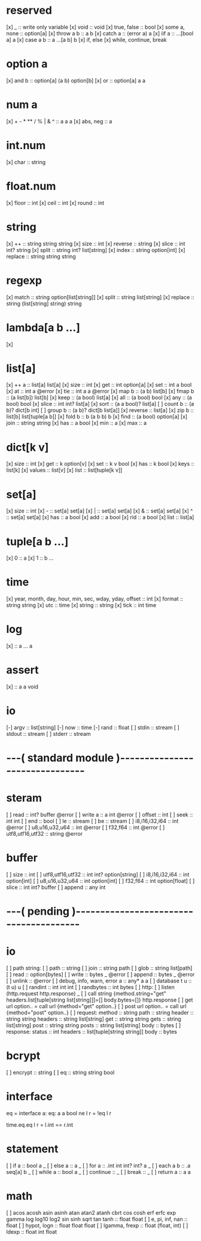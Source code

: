 # reserved
[x] _            :: write only variable
[x] void         :: void
[x] true, false  :: bool
[x] some a, none :: option[a]
[x] throw a b    :: a b
[x] catch a      :: (error a) a
[x] iif a        :: ...[bool a] a
[x] case a b     :: a ...[a b] b
[x] if, else
[x] while, continue, break

# option a
[x] and b :: option[a] (a b) option[b]
[x] or    :: option[a] a a

# num a
[x] + - * ** / % | & ^ :: a a a
[x] abs, neg :: a

# int.num
[x] char   :: string

# float.num
[x] floor  :: int
[x] ceil   :: int
[x] round  :: int

# string
[x] ++      :: string string string
[x] size    :: int
[x] reverse :: string
[x] slice   :: int int? string
[x] split   :: string int? list[string]
[x] index   :: string option[int]
[x] replace :: string string string

# regexp
[x] match   :: string option[list[string]]
[x] split   :: string list[string]
[x] replace :: string (list[string] string) string

# lambda[a b ...]
[x]

# list[a]
[x] ++ a    :: list[a] list[a]
[x] size    :: int
[x] get     :: int option[a]
[x] set     :: int a bool
[x] at      :: int a @error
[x] tie     :: int a a @error
[x] map b   :: (a b) list[b]
[x] fmap b  :: (a list[b]) list[b]
[x] keep    :: (a bool) list[a]
[x] all     :: (a bool) bool
[x] any     :: (a bool) bool
[x] slice   :: int int? list[a]
[x] sort    :: (a a bool)? list[a]
[ ] count b :: (a b)? dict[b int]
[ ] group b :: (a b)? dict[b list[a]]
[x] reverse :: list[a]
[x] zip b   :: list[b] list[tuple[a b]]
[x] fold b  :: b (a b b) b
[x] find    :: (a bool) option[a]
[x] join    :: string string
[x] has     :: a bool
[x] min     :: a
[x] max     :: a

# dict[k v]
[x] size   :: int
[x] get    :: k option[v]
[x] set    :: k v bool
[x] has    :: k bool
[x] keys   :: list[k]
[x] values :: list[v]
[x] list   :: list[tuple[k v]]

# set[a]
[x] size   :: int
[x] -      :: set[a] set[a]
[x] |      :: set[a] set[a]
[x] &      :: set[a] set[a]
[x] ^      :: set[a] set[a]
[x] has    :: a bool
[x] add    :: a bool
[x] rid    :: a bool
[x] list   :: list[a]

# tuple[a b ...]
[x] 0 :: a
[x] 1 :: b
...

# time
[x] year, month, day, hour, min, sec, wday, yday, offset :: int
[x] format :: string string
[x] utc    :: time
[x] string :: string
[x] tick   :: int time

# log
[x] :: a ... a

# assert
[x] :: a a void

# io
[-] argv   :: list[string]
[-] now    :: time
[-] rand   :: float
[ ] stdin  :: stream
[ ] stdout :: stream
[ ] stderr :: stream

# ---( standard module )-------------------------------

# steram
[ ] read             :: int? buffer @error
[ ] write a          :: a int @error
[ ] offset           :: int
[ ] seek             :: int int
[ ] end              :: bool
[ ] le               :: stream
[ ] be               :: stream
[ ] i8,i16,i32,i64   :: int @error
[ ] u8,u16,u32,u64   :: int @error
[ ] f32,f64          :: int @error
[ ] utf8,utf16,utf32 :: string @error

# buffer
[ ] size             :: int
[ ] utf8,utf16,utf32 :: int int? option[string]
[ ] i8,i16,i32,i64   :: int option[int]
[ ] u8,u16,u32,u64   :: int option[int]
[ ] f32,f64          :: int option[float]
[ ] slice            :: int int? buffer
[ ] append           :: any int

# ---( pending )---------------------------------------
# io
[ ] path string:
[ ]   path   :: string
[ ]   join   :: string path
[ ]   glob   :: string list[path]
[ ]   read   :: option[bytes]
[ ]   write  :: bytes _ @error
[ ]   append :: bytes _ @error
[ ]   unlink :: @error
[ ] debug, info, warn, error a :: any* a a
[ ] database t u :: (t u) u
[ ] randint :: int int int
[ ] randbytes :: int bytes
[ ] http:
[ ]   listen (http.request http.response) _
[ ]   call string {method.string="get" headers.list[tuple[string list[string]]]=[] body.bytes=[]} http.response
[ ]   get url option.. = call url {method="get" option..}
[ ]   post url option.. = call url {method="post" option..}
[ ]   request:
        method  :: string
        path    :: string
        header  :: string string
        headers :: string list[string]
        get     :: string string
        gets    :: string list[string]
        post    :: string string
        posts   :: string list[string]
        body    :: bytes
[ ]   response:
        status  :: int
        headers :: list[tuple[string string]]
        body    :: bytes

# bcrypt
[ ] encrypt :: string
[ ] eq      :: string string bool


# interface
eq = interface a:
  eq: a a bool
  ne l r = !eq l r

time.eq.eq l r = l.int == r.int

# statement
[ ] if a      :: bool a _
[ ] else a    :: a _
[ ] for a     :: .int int int? int? a _
[ ] each a b  :: .a seq[a] b _
[ ] while a   :: bool a _
[ ] continue  :: _
[ ] break     :: _
[ ] return a  :: a a

# math
[ ] acos acosh asin asinh atan atan2 atanh cbrt cos cosh erf erfc exp gamma log log10 log2 sin sinh sqrt tan tanh :: float float
[ ] e, pi, inf, nan :: float
[ ] hypot, logn :: float float float
[ ] lgamma, frexp :: float (float, int)
[ ] ldexp :: float int float
